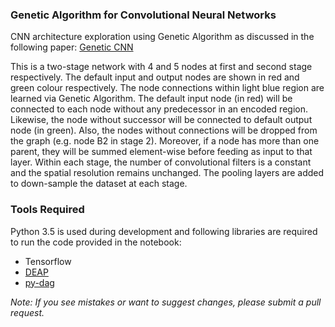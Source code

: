 ### Genetic Algorithm for Convolutional Neural Networks
CNN architecture exploration using Genetic Algorithm as discussed in the following paper: <a href="https://arxiv.org/abs/1703.01513">Genetic CNN</a>

This is a two-stage network with 4 and 5 nodes at first and second stage respectively. The default input and output nodes are shown in red and green colour respectively. The node connections within light blue region are learned via Genetic Algorithm. The default input node (in red) will be connected to each node without any predecessor in an encoded region. Likewise, the node without successor will be connected to default output node (in green). Also, the nodes without connections will be dropped from the graph (e.g. node B2 in stage 2). Moreover, if a node has more than one parent, they will be summed element-wise before feeding as input to that layer. Within each stage, the number of convolutional filters is a constant and the spatial resolution remains unchanged. The pooling layers are added to down-sample the dataset at each stage.


### Tools Required
Python 3.5 is used during development and following libraries are required to run the code provided in the notebook:

* Tensorflow
* <a href="https://github.com/DEAP/deap">DEAP</a>
* <a href="https://github.com/thieman/py-dag">py-dag</a>

<i>Note: If you see mistakes or want to suggest changes, please submit a pull request.</i>
